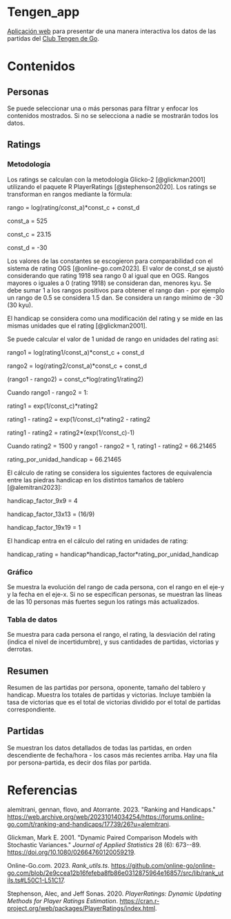 # Tengen_app

[Aplicación web](https://clubtengen.shinyapps.io/tengen_app/) para presentar de una manera interactiva los datos de las partidas del [Club Tengen de Go](https://online-go.com/group/615).

# Contenidos

## Personas

Se puede seleccionar una o más personas para filtrar y enfocar los contenidos mostrados. Si no se selecciona a nadie se mostrarán todos los datos.

## Ratings

### Metodología

Los ratings se calculan con la metodología Glicko-2 [@glickman2001] utilizando el paquete R PlayerRatings [@stephenson2020]. Los ratings se transforman en rangos mediante la fórmula:

rango = log(rating/const_a)\*const_c + const_d

const_a = 525

const_c = 23.15

const_d = -30

Los valores de las constantes se escogieron para comparabilidad con el sistema de rating OGS [@online-go.com2023]. El valor de const_d se ajustó considerando que rating 1918 sea rango 0 al igual que en OGS. Rangos mayores o iguales a 0 (rating 1918) se consideran dan, menores kyu. Se debe sumar 1 a los rangos positivos para obtener el rango dan - por ejemplo un rango de 0.5 se considera 1.5 dan. Se considera un rango mínimo de -30 (30 kyu).

El handicap se considera como una modificación del rating y se mide en las mismas unidades que el rating [@glickman2001].

Se puede calcular el valor de 1 unidad de rango en unidades del rating así:

rango1 = log(rating1/const_a)\*const_c + const_d

rango2 = log(rating2/const_a)\*const_c + const_d

(rango1 - rango2) = const_c\*log(rating1/rating2)

Cuando rango1 - rango2 = 1:

rating1 = exp(1/const_c)\*rating2

rating1 - rating2 = exp(1/const_c)\*rating2 - rating2

rating1 - rating2 = rating2\*(exp(1/const_c)-1)

Cuando rating2 = 1500 y rango1 - rango2 = 1, rating1 - rating2 = 66.21465

rating_por_unidad_handicap = 66.21465

El cálculo de rating se considera los siguientes factores de equivalencia entre las piedras handicap en los distintos tamaños de tablero [@alemitrani2023]:

handicap_factor_9x9 = 4

handicap_factor_13x13 = (16/9)

handicap_factor_19x19 = 1

El handicap entra en el cálculo del rating en unidades de rating:

handicap_rating = handicap\*handicap_factor\*rating_por_unidad_handicap

### Gráfico

Se muestra la evolución del rango de cada persona, con el rango en el eje-y y la fecha en el eje-x. Si no se especifican personas, se muestran las líneas de las 10 personas más fuertes segun los ratings más actualizados.

### Tabla de datos

Se muestra para cada persona el rango, el rating, la desviación del rating (indica el nivel de incertidumbre), y sus cantidades de partidas, victorias y derrotas.

## Resumen

Resumen de las partidas por persona, oponente, tamaño del tablero y handicap. Muestra los totales de partidas y victorias. Incluye también la tasa de victorias que es el total de victorias dividido por el total de partidas correspondiente.

## Partidas

Se muestran los datos detallados de todas las partidas, en orden descendiente de fecha/hora - los casos más recientes arriba. Hay una fila por persona-partida, es decir dos filas por partida.

# Referencias

alemitrani, gennan, flovo, and Atorrante. 2023. "Ranking and Handicaps." <https://web.archive.org/web/20231014034254/https://forums.online-go.com/t/ranking-and-handicaps/17739/26?u=alemitrani>.

Glickman, Mark E. 2001. "Dynamic Paired Comparison Models with Stochastic Variances." *Journal of Applied Statistics* 28 (6): 673--89. <https://doi.org/10.1080/02664760120059219>.

Online-Go.com. 2023. *Rank_utils.ts*. <https://github.com/online-go/online-go.com/blob/2e9ccea12b16fefeba8fb86e0312875964e16857/src/lib/rank_utils.ts#L50C1-L51C17>.

Stephenson, Alec, and Jeff Sonas. 2020. *PlayerRatings: Dynamic Updating Methods for Player Ratings Estimation*. <https://cran.r-project.org/web/packages/PlayerRatings/index.html>.
